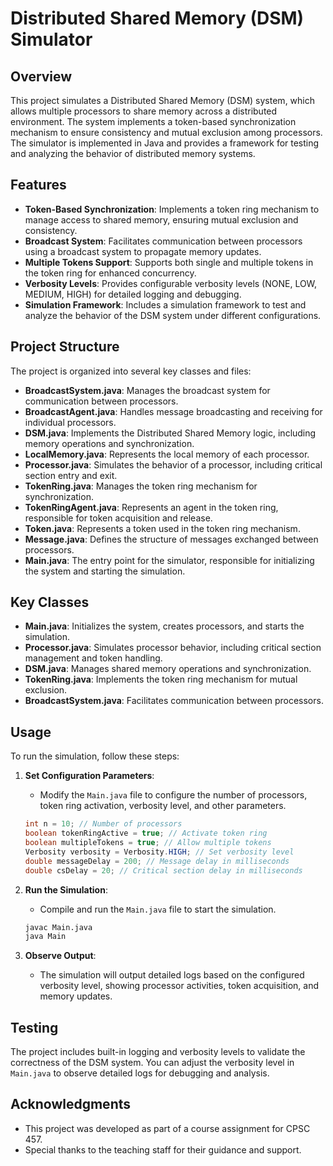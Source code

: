 # Distributed Shared Memory (DSM) Simulator

## Overview
This project simulates a Distributed Shared Memory (DSM) system, which allows multiple processors to share memory across a distributed environment. The system implements a token-based synchronization mechanism to ensure consistency and mutual exclusion among processors. The simulator is implemented in Java and provides a framework for testing and analyzing the behavior of distributed memory systems.

## Features
- **Token-Based Synchronization**: Implements a token ring mechanism to manage access to shared memory, ensuring mutual exclusion and consistency.
- **Broadcast System**: Facilitates communication between processors using a broadcast system to propagate memory updates.
- **Multiple Tokens Support**: Supports both single and multiple tokens in the token ring for enhanced concurrency.
- **Verbosity Levels**: Provides configurable verbosity levels (NONE, LOW, MEDIUM, HIGH) for detailed logging and debugging.
- **Simulation Framework**: Includes a simulation framework to test and analyze the behavior of the DSM system under different configurations.

## Project Structure
The project is organized into several key classes and files:
- **BroadcastSystem.java**: Manages the broadcast system for communication between processors.
- **BroadcastAgent.java**: Handles message broadcasting and receiving for individual processors.
- **DSM.java**: Implements the Distributed Shared Memory logic, including memory operations and synchronization.
- **LocalMemory.java**: Represents the local memory of each processor.
- **Processor.java**: Simulates the behavior of a processor, including critical section entry and exit.
- **TokenRing.java**: Manages the token ring mechanism for synchronization.
- **TokenRingAgent.java**: Represents an agent in the token ring, responsible for token acquisition and release.
- **Token.java**: Represents a token used in the token ring mechanism.
- **Message.java**: Defines the structure of messages exchanged between processors.
- **Main.java**: The entry point for the simulator, responsible for initializing the system and starting the simulation.

## Key Classes
- **Main.java**: Initializes the system, creates processors, and starts the simulation.
- **Processor.java**: Simulates processor behavior, including critical section management and token handling.
- **DSM.java**: Manages shared memory operations and synchronization.
- **TokenRing.java**: Implements the token ring mechanism for mutual exclusion.
- **BroadcastSystem.java**: Facilitates communication between processors.

## Usage
To run the simulation, follow these steps:
1. **Set Configuration Parameters**:
   - Modify the `Main.java` file to configure the number of processors, token ring activation, verbosity level, and other parameters.
   ```java
   int n = 10; // Number of processors
   boolean tokenRingActive = true; // Activate token ring
   boolean multipleTokens = true; // Allow multiple tokens
   Verbosity verbosity = Verbosity.HIGH; // Set verbosity level
   double messageDelay = 200; // Message delay in milliseconds
   double csDelay = 20; // Critical section delay in milliseconds
   ```

2. **Run the Simulation**:
   - Compile and run the `Main.java` file to start the simulation.
   ```bash
   javac Main.java
   java Main
   ```

3. **Observe Output**:
   - The simulation will output detailed logs based on the configured verbosity level, showing processor activities, token acquisition, and memory updates.

## Testing
The project includes built-in logging and verbosity levels to validate the correctness of the DSM system. You can adjust the verbosity level in `Main.java` to observe detailed logs for debugging and analysis.

## Acknowledgments
- This project was developed as part of a course assignment for CPSC 457.
- Special thanks to the teaching staff for their guidance and support.

